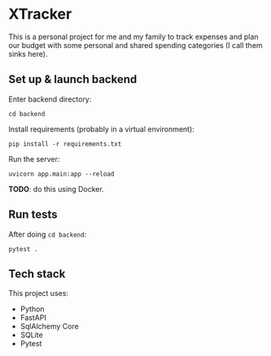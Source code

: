 # XTracker
This is a personal project for me and my family to track expenses and plan our budget with some personal and shared spending categories (I call them sinks here).

## Set up & launch backend
Enter backend directory:

```cd backend```

Install requirements (probably in a virtual environment):

```pip install -r requirements.txt```

Run the server:

```uvicorn app.main:app --reload```

**TODO**: do this using Docker.

## Run tests
After doing `cd backend`:

```pytest .```

## Tech stack
This project uses:
- Python
- FastAPI
- SqlAlchemy Core
- SQLite
- Pytest
